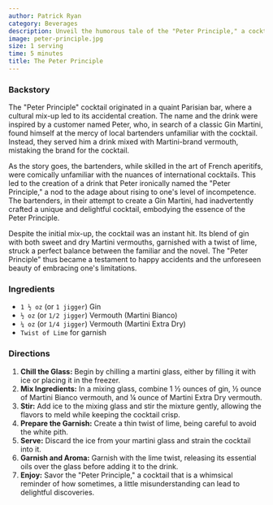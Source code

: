 ```yaml
---
author: Patrick Ryan  
category: Beverages  
description: Unveil the humorous tale of the "Peter Principle," a cocktail that became a delightful emblem of a mix-up in a Parisian bar. This drink masterfully blends the crispness of gin with the aromatic Martini vermouths, garnished with a twist of lime for a sophisticated touch.  
image: peter-principle.jpg  
size: 1 serving  
time: 5 minutes  
title: The Peter Principle  
---
```


### Backstory
The "Peter Principle" cocktail originated in a quaint Parisian bar, where a cultural mix-up led to its accidental creation. The name and the drink were inspired by a customer named Peter, who, in search of a classic Gin Martini, found himself at the mercy of local bartenders unfamiliar with the cocktail. Instead, they served him a drink mixed with Martini-brand vermouth, mistaking the brand for the cocktail.

As the story goes, the bartenders, while skilled in the art of French aperitifs, were comically unfamiliar with the nuances of international cocktails. This led to the creation of a drink that Peter ironically named the "Peter Principle," a nod to the adage about rising to one's level of incompetence. The bartenders, in their attempt to create a Gin Martini, had inadvertently crafted a unique and delightful cocktail, embodying the essence of the Peter Principle.

Despite the initial mix-up, the cocktail was an instant hit. Its blend of gin with both sweet and dry Martini vermouths, garnished with a twist of lime, struck a perfect balance between the familiar and the novel. The "Peter Principle" thus became a testament to happy accidents and the unforeseen beauty of embracing one's limitations.

### Ingredients

* `1 ½ oz` (or `1 jigger`) Gin
* `½ oz` (or `1/2 jigger`) Vermouth (Martini Bianco)
* `¼ oz` (or `1/4 jigger`) Vermouth (Martini Extra Dry)
* `Twist of Lime` for garnish

### Directions

1. **Chill the Glass:** Begin by chilling a martini glass, either by filling it with ice or placing it in the freezer.
2. **Mix Ingredients:** In a mixing glass, combine 1 ½ ounces of gin, ½ ounce of Martini Bianco vermouth, and ¼ ounce of Martini Extra Dry vermouth.
3. **Stir:** Add ice to the mixing glass and stir the mixture gently, allowing the flavors to meld while keeping the cocktail crisp.
4. **Prepare the Garnish:** Create a thin twist of lime, being careful to avoid the white pith.
5. **Serve:** Discard the ice from your martini glass and strain the cocktail into it.
6. **Garnish and Aroma:** Garnish with the lime twist, releasing its essential oils over the glass before adding it to the drink.
7. **Enjoy:** Savor the "Peter Principle," a cocktail that is a whimsical reminder of how sometimes, a little misunderstanding can lead to delightful discoveries.